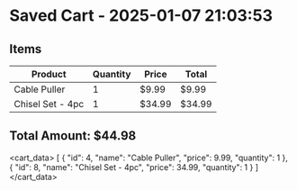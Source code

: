 # Saved Cart - 2025-01-07 21:03:53

## Items

| Product | Quantity | Price | Total |
|---------|-----------|-------|-------|
| Cable Puller | 1 | $9.99 | $9.99 |
| Chisel Set - 4pc | 1 | $34.99 | $34.99 |

## Total Amount: $44.98

<cart_data>
[
  {
    "id": 4,
    "name": "Cable Puller",
    "price": 9.99,
    "quantity": 1
  },
  {
    "id": 8,
    "name": "Chisel Set - 4pc",
    "price": 34.99,
    "quantity": 1
  }
]
</cart_data>